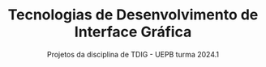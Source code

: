 <h1 align="center">Tecnologias de Desenvolvimento de Interface Gráfica</h1>
<p align="center">Projetos da disciplina de TDIG - UEPB turma 2024.1</p>

